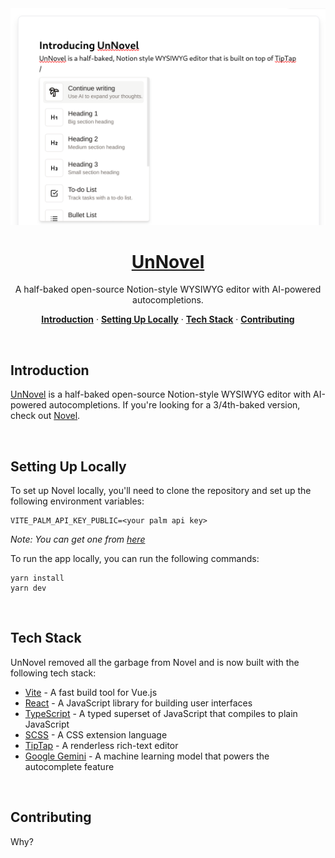 <a href="https://unnovel.abs.moe">
  <img alt="Novel is a Notion-style WYSIWYG editor with AI-powered autocompletions." src="./public/open-graph.png">
  <h1 align="center">UnNovel</h1>
</a>

<p align="center">
  A half-baked open-source Notion-style WYSIWYG editor with AI-powered autocompletions. 
</p>

<p align="center">
  <a href="#introduction"><strong>Introduction</strong></a> ·
  <a href="#setting-up-locally"><strong>Setting Up Locally</strong></a> ·
  <a href="#tech-stack"><strong>Tech Stack</strong></a> ·
  <a href="#contributing"><strong>Contributing</strong></a>
</p>
<br/>

## Introduction

[UnNovel](https://unnovel.abs.moe) is a half-baked open-source Notion-style WYSIWYG editor with AI-powered autocompletions. If you're looking for a 3/4th-baked version, check out [Novel](https://novel.sh).

<br />

## Setting Up Locally

To set up Novel locally, you'll need to clone the repository and set up the following environment variables:

```
VITE_PALM_API_KEY_PUBLIC=<your palm api key>
```

_Note: You can get one from [here](https://makersuite.google.com)_

To run the app locally, you can run the following commands:

```
yarn install
yarn dev
```

<br />

## Tech Stack

UnNovel removed all the garbage from Novel and is now built with the following tech stack:

- [Vite](https://vitejs.dev/) - A fast build tool for Vue.js
- [React](https://reactjs.org/) - A JavaScript library for building user interfaces
- [TypeScript](https://www.typescriptlang.org/) - A typed superset of JavaScript that compiles to plain JavaScript
- [SCSS](https://sass-lang.com/) - A CSS extension language
- [TipTap](https://www.tiptap.dev/) - A renderless rich-text editor
- [Google Gemini](https://ai.google.dev/tutorials/web_quickstart) - A machine learning model that powers the autocomplete feature

<br />

## Contributing

Why?
